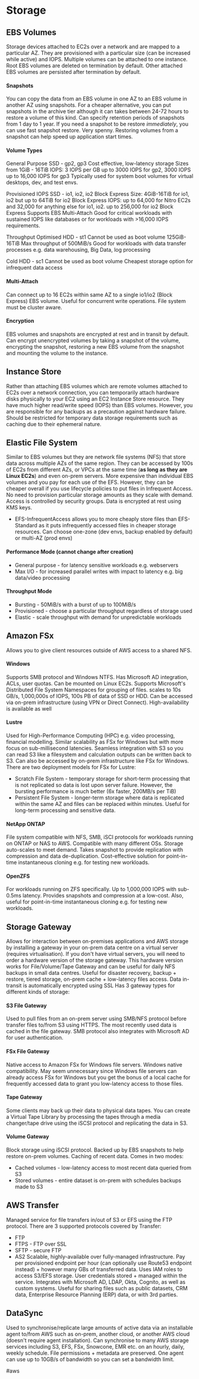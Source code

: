 # Storage
## EBS Volumes
Storage devices attached to EC2s over a network and are mapped to a particular AZ.
They are provisioned with a particular size (can be increased while active) and IOPS.
Multiple volumes can be attached to one instance.
Root EBS volumes are deleted on termination by default.
Other attached EBS volumes are persisted after termination by default.
#### Snapshots
You can copy the data from an EBS volume in one AZ to an EBS volume in another AZ using snapshots.
For a cheaper alternative, you can put snapshots in the archive tier although it can takes between 24-72 hours to restore a volume of this kind.
Can specify retention periods of snapshots from 1 day to 1 year.
If you need a snapshot to be restore *immediately*, you can use fast snapshot restore. Very spenny.
Restoring volumes from a snapshot can help speed up application start times.
#### Volume Types
General Purpose SSD - gp2, gp3
Cost effective, low-latency storage
Sizes from 1GiB - 16TiB
IOPS: 3 IOPS per GB up to 3000 IOPS for gp2, 3000 IOPS up to 16,000 IOPS for gp3
Typically used for system boot volumes for virtual desktops, dev, and test envs.

Provisioned IOPS SSD - io1, io2, io2 Block Express
Size: 4GiB-16TiB for io1, io2 but up to 64TiB for io2 Block Express
IOPS: up to 64,000 for Nitro EC2s and 32,000 for anything else for io1, io2. up to 256,000 for io2 Block Express
Supports EBS Multi-Attach
Good for critical workloads with sustained IOPS like databases or for workloads with >16,000 IOPS requirements.

Throughput Optimised HDD - st1
Cannot be used as boot volume
125GiB-16TiB
Max throughput of 500MiB/s
Good for workloads with data transfer processes e.g. data warehousing, Big Data, log processing

Cold HDD - sc1
Cannot be used as boot volume
Cheapest storage option for infrequent data access
#### Multi-Attach
Can connect up to 16 EC2s within same AZ to a single io1/io2 (Block Express) EBS volume.
Useful for concurrent write operations.
File system must be cluster aware.
#### Encryption
EBS volumes and snapshots are encrypted at rest and in transit by default.
Can encrypt unencrypted volumes by taking a snapshot of the volume, encrypting the snapshot, restoring a new EBS volume from the snapshot and mounting the volume to the instance.

## Instance Store
Rather than attaching EBS volumes which are remote volumes attached to EC2s over a network connection, you can temporarily attach hardware disks physically to your EC2 using an EC2 Instance Store resource. 
They have much higher read/write speed (IOPS) than EBS volumes.
However, you are responsible for any backups as a precaution against hardware failure.
Should be restricted for temporary data storage requirements such as caching due to their ephemeral nature.

## Elastic File System
Similar to EBS volumes but they are network file systems (NFS) that store data across multiple AZs of the same region.
They can be accessed by 100s of EC2s from different AZs, or VPCs at the same time (**as long as they are Linux EC2s**) and even on-prem servers.
More expensive than individual EBS volumes and you pay for each use of the EFS. However, they can be cheaper overall if you use lifecycle policies to put files in Infrequent Access.
No need to provision particular storage amounts as they scale with demand.
Access is controlled by security groups.
Data is encrypted at rest using KMS keys.
 - EFS-InfrequentAccess allows you to more cheaply store files than EFS-Standard as it puts infrequently accessed files in cheaper storage resources.
Can choose one-zone (dev envs, backup enabled by default) or multi-AZ (prod envs)
#### Performance Mode (cannot change after creation)
- General purpose - for latency sensitive workloads e.g. webservers
- Max I/O - for increased parallel writes with impact to latency e.g. big data/video processing 
#### Throughput Mode
- Bursting - 50MiB/s with a burst of up to 100MiB/s
- Provisioned - choose a particular throughput regardless of storage used
- Elastic - scale throughput with demand for unpredictable workloads

## Amazon FSx
Allows you to give client resources outside of AWS access to a shared NFS.
#### Windows 
Supports SMB protocol and Windows NTFS.
Has Microsoft AD integration, ACLs, user quotas.
Can be mounted on Linux EC2s.
Supports Microsoft's Distributed File System Namespaces for grouping of files.
scales to 10s GB/s, 1,000,000s of IOPS, 100s PB of data of SSD or HDD.
Can be accessed via on-prem infrastructure (using VPN or Direct Connect).
High-availability is available as well
#### Lustre
Used for High-Performance Computing (HPC) e.g. video processing, financial modelling.
Similar scalability as FSx for Windows but with more focus on sub-millisecond latencies.
Seamless integration with S3 so you can read S3 like a filesystem and calculation outputs can be written back to S3.
Can also be accessed by on-prem infrastructure like FSx for Windows.
There are two deployment models for FSx for Lustre:
- Scratch File System - temporary storage for short-term processing that is not replicated so data is lost upon server failure. However, the bursting performance is much better (6x faster, 200MB/s per TiB)
- Persistent File System - longer-term storage where data is replicated within the same AZ and files can be replaced within minutes. Useful for long-term processing and sensitive data.
#### NetApp ONTAP
File system compatible with NFS, SMB, iSCI protocols for workloads running on ONTAP or NAS to AWS.
Compatible with many different OSs.
Storage auto-scales to meet demand.
Takes snapshot to provide replication with compression and data de-duplication. 
Cost-effective solution for point-in-time instantaneous cloning e.g. for testing new workloads.
#### OpenZFS
For workloads running on ZFS specifically.
Up to 1,000,000 IOPS with sub-0.5ms latency.
Provides snapshots and compression at a low-cost.
Also, useful for point-in-time instantaneous cloning e.g. for testing new workloads.

## Storage Gateway
Allows for interaction between on-premises applications and AWS storage by installing a gateway in your on-prem data centre on a virtual server (requires virtualisation).
If you don't have virtual servers, you will need to order a hardware version of the storage gateway. This hardware version works for File/Volume/Tape Gateway and can be useful for daily NFS backups in small data centres.
Useful for disaster recovery, backup + restore, tiered storage, on-prem cache + low-latency files access.
Data in-transit is automatically encrypted using SSL
Has 3 gateway types for different kinds of storage:
#### S3 File Gateway
Used to pull files from an on-prem server using SMB/NFS protocol before transfer files to/from S3 using HTTPS.
The most recently used data is cached in the file gateway.
SMB protocol also integrates with Microsoft AD for user authentication.
#### FSx File Gateway
Native access to Amazon FSx for Windows file servers.
Windows native compatibility.
May seem unnecessary since Windows file servers can already access FSx for Windows but you get the bonus of a local cache for frequently accessed data to grant you low-latency access to those files.
#### Tape Gateway
Some clients may back up their data to physical data tapes.
You can create a Virtual Tape Library by processing the tapes through a media changer/tape drive using the iSCSI protocol and replicating the data in S3.
#### Volume Gateway
Block storage using iSCSI protocol.
Backed up by EBS snapshots to help restore on-prem volumes.
Caching of recent data.
Comes in two modes:
- Cached volumes - low-latency access to most recent data queried from S3
- Stored volumes - entire dataset is on-prem with schedules backups made to S3

## AWS Transfer
Managed service for file transfers in/out of S3 or EFS using the FTP protocol.
There are 3 supported protocols covered by Transfer:
- FTP
- FTPS - FTP over SSL
- SFTP - secure FTP
- AS2
Scalable, highly-available over fully-managed infrastructure.
Pay per provisioned endpoint per hour (can optionally use Route53 endpoint instead) + however many GBs of transferred data.
Uses IAM roles to access S3/EFS storage.
User credentials stored + managed within the service.
Integrates with Microsoft AD, LDAP, Okta, Cognito, as well as custom systems.
Useful for sharing files such as public datasets, CRM data, Enterprise Resource Planning (ERP) data, or with 3rd parties.

## DataSync
Used to synchronise/replicate large amounts of active data via an installable agent to/from AWS such as on-prem, another cloud, or another AWS cloud (doesn't require agent installation).
Can synchronise to many AWS storage services including S3, EFS, FSx, Snowcone, EMR etc. on an hourly, daily, weekly schedule.
File permissions + metadata are preserved.
One agent can use up to 10GB/s of bandwidth so you can set a bandwidth limit.

#aws 